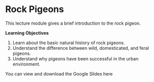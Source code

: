 # Rock Pigeons

This lecture module gives a brief introduction to the rock pigeon.





**Learning Objectives**

1. Learn about the basic natural history of rock pigeons.
1. Understand the difference between wild, domesticated, and feral pigeons.
1. Understand why pigeons have been successful in the urban environment.



You can view and download the Google Slides here
